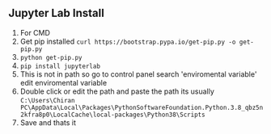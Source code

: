 ## Jupyter Lab Install #
1) For CMD
2) Get pip installed `curl https://bootstrap.pypa.io/get-pip.py -o get-pip.py`
3) `python get-pip.py` 
4) `pip install jupyterlab`
5) This is not in path so go to control panel search 'enviromental variable' edit enviromental variable
6) Double click or edit the path and paste the path its usually `C:\Users\Chiran PC\AppData\Local\Packages\PythonSoftwareFoundation.Python.3.8_qbz5n2kfra8p0\LocalCache\local-packages\Python38\Scripts`
7) Save and thats it 
